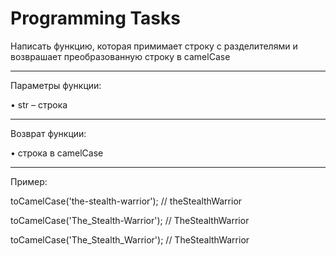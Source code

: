 # Programming Tasks
Написать функцию, которая примимает строку с разделителями и возврашает преобразованную строку в camelCase

---------------------------------------

Параметры функции:

 • str – строка

---------------------------------------

Возврат функции:

 • строка в camelCase

---------------------------------------

Пример:

toCamelCase('the-stealth-warrior');
// theStealthWarrior

toCamelCase('The_Stealth-Warrior');
// TheStealthWarrior

toCamelCase('The_Stealth_Warrior');
// TheStealthWarrior